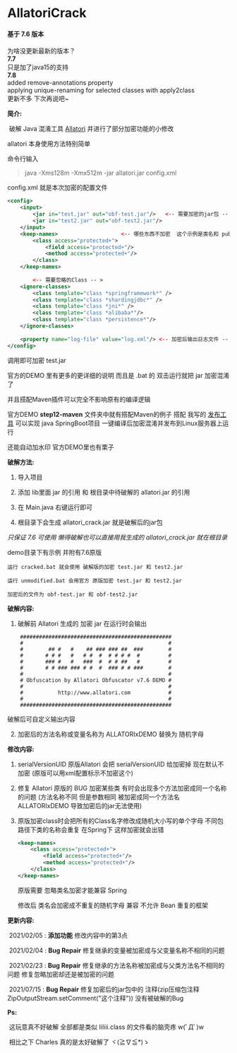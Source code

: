 # AllatoriCrack




#### 基于 7.6 版本  

为啥没更新最新的版本？<br>
**7.7**<br>
只是加了java15的支持 <br>
**7.8**<br>
added remove-annotations property <br>
applying unique-renaming for selected classes with apply2class <br>
更新不多 下次再说吧~<br>


**简介:**

​	破解 Java 混淆工具 [Allatori](http://www.allatori.com/)	并进行了部分加密功能的小修改



allatori  本身使用方法特别简单

命令行输入

> java -Xms128m -Xmx512m -jar allatori.jar config.xml

config.xml 就是本次加密的配置文件

```xml
<config>
    <input>
        <jar in="test.jar" out="obf-test.jar"/>   <-- 需要加密的jar包 -- >
        <jar in="test2.jar" out="obf-test2.jar"/>
    </input>
    <keep-names>					<-- 哪些东西不加密  这个示例是类名和 public 方法还有变量不加密 -- >
        <class access="protected+">
            <field access="protected+"/>
            <method access="protected+"/>
        </class>
    </keep-names>
    
        <-- 需要忽略的Class -- >
    <ignore-classes>
		<class template="class *springframework*" />
		<class template="class *shardingjdbc*" />
		<class template="class *jni*" />
		<class template="class *alibaba*"/>
		<class template="class *persistence*"/>
	</ignore-classes>
        
    <property name="log-file" value="log.xml"/>	<-- 加密后输出日志文件 -- >
</config>
```

调用即可加密 test.jar 

官方的DEMO 里有更多的更详细的说明 而且是 .bat 的 双击运行就把 jar 加密混淆了 

并且搭配Maven插件可以完全不影响原有的编译逻辑

官方DEMO **step12-maven** 文件夹中就有搭配Maven的例子 搭配 我写的 [发布工具](https://github.com/lqs1848/PublishTools) 可以实现 java SpringBoot项目 一键编译后加密混淆并发布到Linux服务器上运行

还能自动加水印 官方DEMO里也有栗子





**破解方法:**

1. 导入项目

2. 添加 lib里面 jar 的引用 和 根目录中待破解的 allatori.jar 的引用
3. 在 Main.java 右键运行即可

4. 根目录下会生成 allatori_crack.jar 就是破解后的jar包

*只保证 7.6 可使用 懒得破解也可以直接用我生成的 allatori_crack.jar 就在根目录*



demo目录下有示例 并附有7.6原版

  	运行 cracked.bat 就会使用 破解版的加密 test.jar 和 test2.jar

  	运行 unmodified.bat 会用官方 原版加密 test.jar 和 test2.jar

  	加密后的文件为 obf-test.jar 和 obf-test2.jar



**破解内容:**

1. 破解前 Allatori 生成的 加密 jar 在运行时会输出

```
    ################################################
    #                                              #
    #        ## #   #    ## ### ### ##  ###        #
    #       # # #   #   # #  #  # # # #  #         #
    #       ### #   #   ###  #  # # ##   #         #
    #       # # ### ### # #  #  ### # # ###        #
    #                                              #
    # Obfuscation by Allatori Obfuscator v7.6 DEMO #
    #                                              #
    #           http://www.allatori.com            #
    #                                              #
    ################################################
```

破解后可自定义输出内容



2. 加密后的方法名称或变量名称为 ALLATORIxDEMO 替换为 随机字母

 



**修改内容:**

1. serialVersionUID 原版Allatori 会把 serialVersionUID 给加密掉 现在默认不加密 (原版可以用xml配置标示不加密这个)

2. 修复 Allatori 原版的 BUG 加密某些类 有时会出现多个方法加密成同一个名称的问题 (方法名称不同 但是参数相同 被加密成同一个方法名 ALLATORIxDEMO 导致加密后的jar无法使用)

3. 原版加密class时会把所有的Class名字修改成随机大小写的单个字母 不同包路径下类的名称会重复 在Spring下 这样加密就会出错

   ```xml
   <keep-names>
       <class access="protected+">
           <field access="protected+"/>
           <method access="protected+"/>
       </class>
   </keep-names>
   ```

   原版需要 忽略类名加密才能兼容 Spring

   修改后 类名会加密成不重复的随机字母 兼容 不允许 Bean 重复的框架



**更新内容:**

​		2021/02/05 :  **添加功能**  修改内容中的第3点

​		2021/02/04 :  **Bug Repair** 修复继承的变量被加密成与父变量名称不相同的问题

​		2021/02/23 :  **Bug Repair** 修复继承的方法名称被加密成与父类方法名不相同的问题 修复忽略加密却还是被加密的问题

​		2021/07/15 :  **Bug Repair** 修复加密后的jar包中的 注释(zip压缩包注释 ZipOutputStream.setComment("这个注释")) 没有被破解的Bug

**Ps:**

​		这玩意真不好破解 全部都是类似 IiIiii.class 的文件看的脑壳疼 w(ﾟДﾟ)w

​		相比之下 Charles 真的是太好破解了  ヾ(≧∇≦*)ゝ





[^会随时修复Bug 可以偶尔看一下是否有修改]: 

